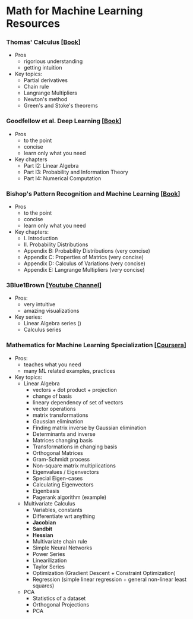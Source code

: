 # Math for Machine Learning Resources

### Thomas' Calculus [[Book](https://www.amazon.com/-/es/Thomas-Calculus-Joel-R-Hass-ebook/dp/B06XNMWWWP/ref=sr_1_1?dchild=1&keywords=thomas+calculus&qid=1589054915&sr=8-1)]
  - Pros
    - rigorious understanding
    - getting intuition
  - Key topics:
    - Partial derivatives
    - Chain rule
    - Langrange Multipliers
    - Newton's method
    - Green's and Stoke's theorems
    
    
### Goodfellow et al. Deep Learning [[Book](https://www.deeplearningbook.org/)]
  - Pros
    - to the point
    - concise
    - learn only what you need
  - Key chapters
    - Part I2: Linear Algebra
    - Part I3: Probability and Information Theory
    - Part I4: Numerical Computation
    
### Bishop's Pattern Recognition and Machine Learning [[Book](https://www.amazon.com/Pattern-Recognition-Learning-Information-Statistics/dp/0387310738)]
  - Pros
    - to the point
    - concise
    - learn only what you need
  - Key chapters:
    - I. Introduction
    - II. Probability Distributions
    - Appendix B: Probability Distributions (very concise)
    - Appendix C: Properties of Matrics (very concise)
    - Appendix D: Calculus of Variations (very concise)
    - Appendix E: Langrange Multipliers (very concise)
    
### 3Blue1Brown [[Youtube Channel](https://www.youtube.com/channel/UCYO_jab_esuFRV4b17AJtAw)]
  - Pros:
    - very intuitive
    - amazing visualizations
  - Key series:
    - Linear Algebra series ()
    - Calculus series
    
### Mathematics for Machine Learning Specialization [[Coursera](drive.google.com)]
  - Pros:
    - teaches what you need
    - many ML related examples, practices
  - Key topics:
    - Linear Algebra
      - vectors + dot product + projection
      - change of basis
      - lineary dependency of set of vectors
      - vector operations
      - matrix transformations
      - Gaussian elimination
      - Finding matrix inverse by Gaussian elimination
      - Determinants and inverse
      - Matrices changing basis
      - Transformations in changing basis
      - Orthogonal Matrices
      - Gram-Schmidt process
      - Non-square matrix multiplications
      - Eigenvalues / Eigenvectors
      - Special Eigen-cases
      - Calculating Eigenvectors
      - Eigenbasis
      - Pagerank algorithm (example)
    - Multivariate Calculus
      - Variables, constants
      - Differentiate wrt anything
      - **Jacobian**
      - **Sandbit**
      - **Hessian**
      - Multivariate chain rule
      - Simple Neural Networks
      - Power Series
      - Linearilization
      - Taylor Series
      - Optimization (Gradient Descent + Constraint Optimization)
      - Regression (simple linear regression + general non-linear least squares)
    - PCA
      - Statistics of a dataset
      - Orthogonal Projections
      - PCA
